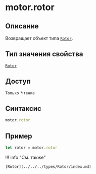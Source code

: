# motor.rotor

## Описание
Возвращает объект типа [`Rotor`](../../../types/Rotor/index.md).

## Тип значения свойства
[`Rotor`](../../../types/Rotor/index.md)

## Доступ
`Только Чтение`

## Синтаксис
``` javascript
motor.rotor
```

## Пример
``` javascript linenums="1"
let rotor = motor.rotor
```
!!! info "См. также"

	[Rotor](../../../types/Rotor/index.md)
